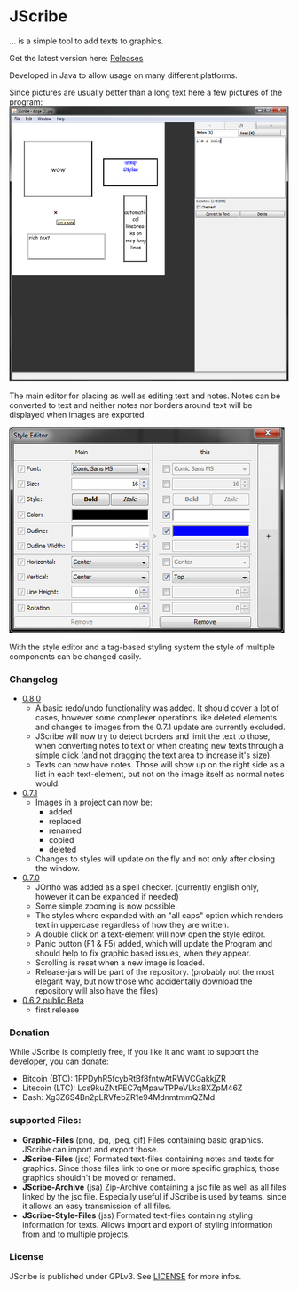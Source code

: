 # JScribe
... is a simple tool to add texts to graphics.

Get the latest version here: [Releases](https://github.com/friendlyOverlordDev/JScribe/releases)

Developed in Java to allow usage on many different platforms.

Since pictures are usually better than a long text here a few pictures of the program:
![main window](https://raw.githubusercontent.com/friendlyOverlordDev/JScribe/master/screenshot/mainWindow.png)

The main editor for placing as well as editing text and notes.
Notes can be converted to text and neither notes nor borders around text will be displayed when images are exported.

![the style editor](https://raw.githubusercontent.com/friendlyOverlordDev/JScribe/master/screenshot/styleEditor.png)

With the style editor and a tag-based styling system the style of multiple components can be changed easily.


### Changelog
* [0.8.0](https://github.com/friendlyOverlordDev/JScribe/releases/download/0.8.0/JScribe-0.8.0.zip "Download")
	* A basic redo/undo functionality was added.
	It should cover a lot of cases, however some complexer operations like deleted elements and changes to images from the 0.7.1 update are currently excluded.
	* JScribe will now try to detect borders and limit the text to those, when converting notes to text or when creating new texts through a simple click (and not dragging the text area to increase it's size).
	* Texts can now have notes. Those will show up on the right side as a list in each text-element, but not on the image itself as normal notes would.
* [0.7.1](https://github.com/friendlyOverlordDev/JScribe/releases/download/0.7.1/JScribe-0.7.1.zip "Download")
	* Images in a project can now be:
		- added
		- replaced
		- renamed
		- copied
		- deleted
	* Changes to styles will update on the fly and not only after closing the window.
* [0.7.0](https://github.com/friendlyOverlordDev/JScribe/releases/download/0.7.0/JScribe-0.7.0.zip "Download")
	* JOrtho was added as a spell checker. (currently english only, however it can be expanded if needed)
	* Some simple zooming is now possible.
	* The styles where expanded with an "all caps" option which renders text in uppercase regardless of how they are written.
	* A double click on a text-element will now open the style editor.
	* Panic button (F1 & F5) added, which will update the Program and should help to fix graphic based issues, when they appear.
	* Scrolling is reset when a new image is loaded.
	* Release-jars will be part of the repository.
	(probably not the most elegant way, but now those who accidentally download the repository will also have the files)
* [0.6.2 public Beta](https://github.com/friendlyOverlordDev/JScribe/releases/download/0.6.2/JScribe.zip "Download")
	* first release


### Donation
While JScribe is completly free, if you like it and want to support the developer, you can donate:
* Bitcoin (BTC): 1PPDyhR5fcybRtBf8fntwAtRWVCGakkjZR
* Litecoin (LTC): Lcs9kuZNtPEC7qMpawTPPeVLka8XZpM46Z
* Dash: Xg3Z6S4Bn2pLRVfebZR1e94MdnmtmmQZMd


### supported Files:
* __Graphic-Files__ (png, jpg, jpeg, gif)
Files containing basic graphics. JScribe can import and export those.
* __JScribe-Files__ (jsc)
Formated text-files containing notes and texts for graphics.
Since those files link to one or more specific graphics, those graphics shouldn't be moved or renamed.
* __JScribe-Archive__ (jsa)
Zip-Archive containing a jsc file as well as all files linked by the jsc file.
Especially useful if JScribe is used by teams, since it allows an easy transmission of all files.
* __JScribe-Style-Files__ (jss)
Formated text-files containing styling information for texts.
Allows import and export of styling information from and to multiple projects.




### License
JScribe is published under GPLv3.
See [LICENSE](LICENSE) for more infos.


